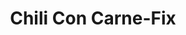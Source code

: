---
layout: blog
permalink: /chili-con-carne-fix/
pagedesc: Chili Con Carne-Fix
title: Chili Con Carne-Fix
headline: Chili Con Carne-Fix
thumbnail: /assets/images/chili-con-carne-fix.webp
datafile: chili-con-carne-fix
tags: [Fix, Gewürz]
---